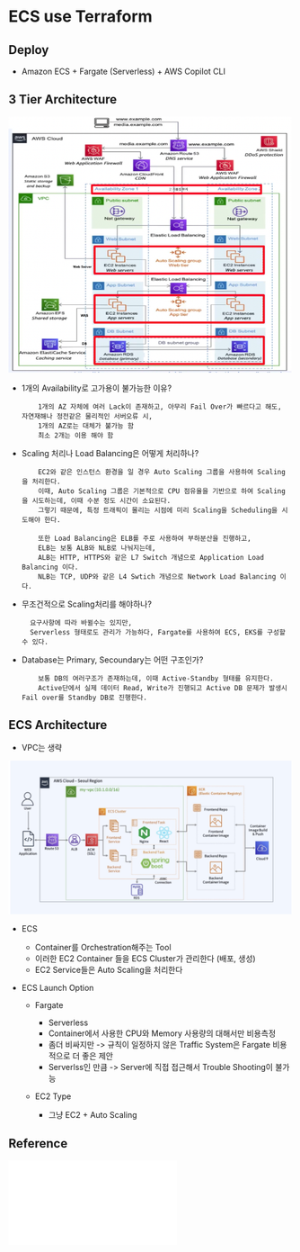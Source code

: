 # ECS use Terraform

## Deploy

- Amazon ECS + Fargate (Serverless) + AWS Copilot CLI

## 3 Tier Architecture

![3_tier](./public/3_tier.png)

- 1개의 Availability로 고가용이 불가능한 이유?

  ```
      1개의 AZ 자체에 여러 Lack이 존재하고, 아무리 Fail Over가 빠르다고 해도, 자연재해나 정전같은 물리적인 서버오류 시,
      1개의 AZ로는 대체가 불가능 함
      최소 2개는 이용 해야 함
  ```

- Scaling 처리나 Load Balancing은 어떻게 처리하나?

  ```
      EC2와 같은 인스턴스 환경을 일 경우 Auto Scaling 그룹을 사용하여 Scaling을 처리한다.
      이때, Auto Scaling 그룹은 기본적으로 CPU 점유율을 기반으로 하여 Scaling을 시도하는데, 이때 수분 정도 시간이 소요된다.
      그렇기 때문에, 특정 트래픽이 몰리는 시점에 미리 Scaling을 Scheduling을 시도해야 한다.

      또한 Load Balancing은 ELB를 주로 사용하여 부하분산을 진행하고,
      ELB는 보통 ALB와 NLB로 나눠지는데,
      ALB는 HTTP, HTTPS와 같은 L7 Switch 개념으로 Application Load Balancing 이다.
      NLB는 TCP, UDP와 같은 L4 Swtich 개념으로 Network Load Balancing 이다.
  ```

- 무조건적으로 Scaling처리를 해야하나?

  ```
    요구사항에 따라 바뀔수는 있지만,
    Serverless 형태로도 관리가 가능하다, Fargate를 사용하여 ECS, EKS를 구성할 수 있다.
  ```

- Database는 Primary, Secoundary는 어떤 구조인가?

  ```
      보통 DB의 여러구조가 존재하는데, 이때 Active-Standby 형태를 유지한다.
      Active단에서 실제 데이터 Read, Write가 진행되고 Active DB 문제가 발생시 Fail over를 Standby DB로 진행한다.
  ```

## ECS Architecture

- VPC는 생략

![archi](./public/archi.png)

- ECS

  - Container를 Orchestration해주는 Tool
  - 이러한 EC2 Container 들을 ECS Cluster가 관리한다 (배포, 생성)
  - EC2 Service들은 Auto Scaling을 처리한다

- ECS Launch Option

  - Fargate

    - Serverless
    - Container에서 사용한 CPU와 Memory 사용량의 대해서만 비용측정
    - 좀더 비싸지만 -> 규칙이 일정하지 않은 Traffic System은 Fargate 비용적으로 더 좋은 제안
    - Serverlss인 만큼 -> Server에 직접 접근해서 Trouble Shooting이 불가능

  - EC2 Type
    - 그냥 EC2 + Auto Scaling

## Reference

![Jenkins Branching](./server/README.md)
